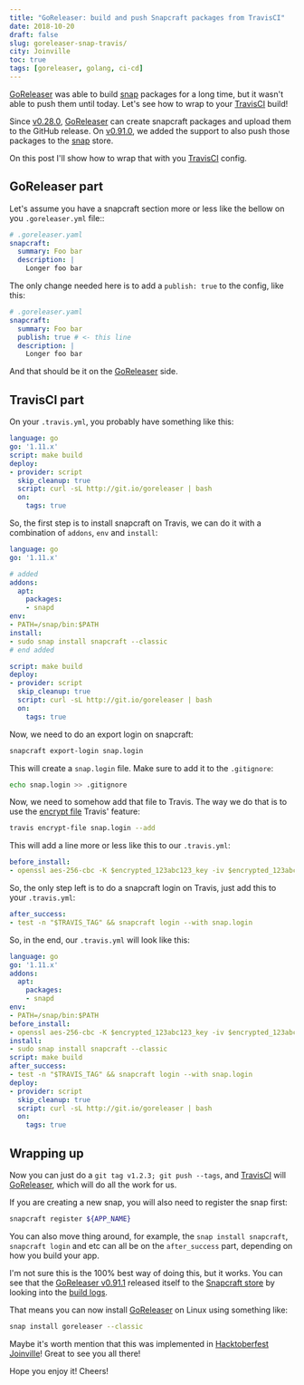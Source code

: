 ```yaml
---
title: "GoReleaser: build and push Snapcraft packages from TravisCI"
date: 2018-10-20
draft: false
slug: goreleaser-snap-travis/
city: Joinville
toc: true
tags: [goreleaser, golang, ci-cd]
---
```


[GoReleaser](https://goreleaser.com/) was able to build [snap](https://snapcraft.io/goreleaser) packages for a long time, but it wasn't able to push them until today. Let's see how to wrap to your [TravisCI](https://travis-ci.org/goreleaser/goreleaser) build!

<!--more-->

Since [v0.28.0](https://github.com/goreleaser/goreleaser/releases/tag/v0.28.0), [GoReleaser](https://goreleaser.com/) can create snapcraft packages and
upload them to the GitHub release. On [v0.91.0](https://github.com/goreleaser/goreleaser/releases/tag/v0.91.0), we added the support
to also push those packages to the [snap](https://snapcraft.io/goreleaser) store.

On this post I'll show how to wrap that with you [TravisCI](https://travis-ci.org/goreleaser/goreleaser) config.

## GoReleaser part

Let's assume you have a snapcraft section more or less like the bellow
on you `.goreleaser.yml` file::

```yaml
# .goreleaser.yaml
snapcraft:
  summary: Foo bar
  description: |
    Longer foo bar
```

The only change needed here is to add a `publish: true` to the config, like
this:

```yaml
# .goreleaser.yaml
snapcraft:
  summary: Foo bar
  publish: true # <- this line
  description: |
    Longer foo bar
```

And that should be it on the [GoReleaser](https://goreleaser.com/) side.

## TravisCI part

On your `.travis.yml`, you probably have something like this:

```yaml
language: go
go: '1.11.x'
script: make build
deploy:
- provider: script
  skip_cleanup: true
  script: curl -sL http://git.io/goreleaser | bash
  on:
    tags: true
```

So, the first step is to install snapcraft on Travis, we can do it with
a combination of `addons`, `env` and `install`:

```yaml
language: go
go: '1.11.x'

# added
addons:
  apt:
    packages:
    - snapd
env:
- PATH=/snap/bin:$PATH
install:
- sudo snap install snapcraft --classic
# end added

script: make build
deploy:
- provider: script
  skip_cleanup: true
  script: curl -sL http://git.io/goreleaser | bash
  on:
    tags: true
```

Now, we need to do an export login on snapcraft:

```sh
snapcraft export-login snap.login
```

This will create a `snap.login` file. Make sure to add it to the `.gitignore`:

```sh
echo snap.login >> .gitignore
```

Now, we need to somehow add that file to Travis. The way we do that is to use
the [encrypt file](https://docs.travis-ci.com/user/encrypting-files/) Travis' feature:

```sh
travis encrypt-file snap.login --add
```

This will add a line more or less like this to our `.travis.yml`:

```yaml
before_install:
- openssl aes-256-cbc -K $encrypted_123abc123_key -iv $encrypted_123abc123_iv -in snap.login.enc -out snap.login -d
```

So, the only step left is to do a snapcraft login on Travis, just add this
to your `.travis.yml`:

```yaml
after_success:
- test -n "$TRAVIS_TAG" && snapcraft login --with snap.login
```

So, in the end, our `.travis.yml` will look like this:

```yaml
language: go
go: '1.11.x'
addons:
  apt:
    packages:
    - snapd
env:
- PATH=/snap/bin:$PATH
before_install:
- openssl aes-256-cbc -K $encrypted_123abc123_key -iv $encrypted_123abc123_iv -in snap.login.enc -out snap.login -d
install:
- sudo snap install snapcraft --classic
script: make build
after_success:
- test -n "$TRAVIS_TAG" && snapcraft login --with snap.login
deploy:
- provider: script
  skip_cleanup: true
  script: curl -sL http://git.io/goreleaser | bash
  on:
    tags: true
```

## Wrapping up

Now you can just do a `git tag v1.2.3; git push --tags`, and [TravisCI](https://travis-ci.org/goreleaser/goreleaser) will
[GoReleaser](https://goreleaser.com/), which will do all the work for us.

If you are creating a new snap, you will also need to register the snap
first:

```sh
snapcraft register ${APP_NAME}
```

You can also move thing around, for example, the `snap install snapcraft`,
`snapcraft login` and etc can all be on the `after_success` part, depending
on how you build your app.

I'm not sure this is the 100% best way of doing this, but it works.
You can see that the [GoReleaser v0.91.1](https://github.com/goreleaser/goreleaser/releases/tag/v0.91.1) released itself
to the [Snapcraft store](https://snapcraft.io/goreleaser) by looking into the [build logs](https://travis-ci.org/goreleaser/goreleaser/builds/444189008).

That means you can now install [GoReleaser](https://goreleaser.com/) on Linux using something like:

```sh
snap install goreleaser --classic
```

Maybe it's worth mention that this was implemented in
[Hacktoberfest Joinville](http://hacktoberfest.joinville.br/)! Great to see you all there!

Hope you enjoy it! Cheers!
